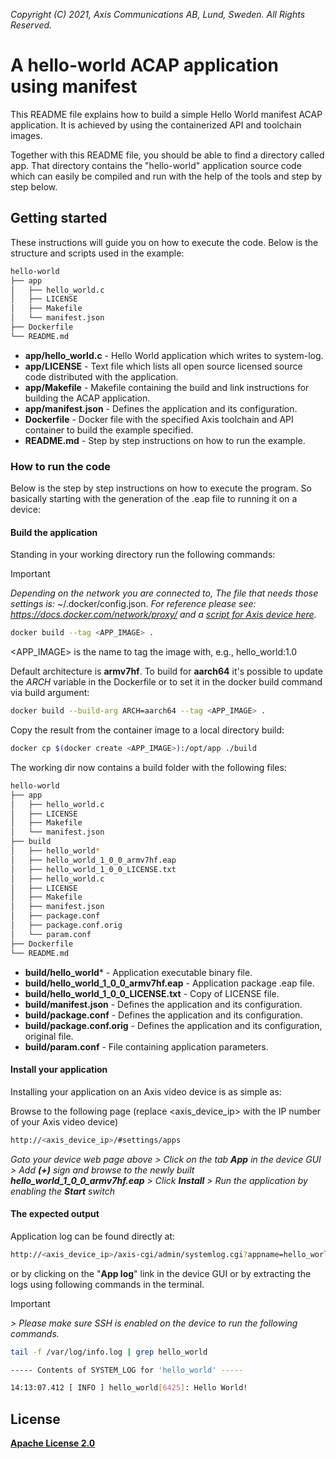 *Copyright (C) 2021, Axis Communications AB, Lund, Sweden. All Rights Reserved.*

# A hello-world ACAP application using manifest

This README file explains how to build a simple Hello World manifest ACAP application. It is achieved by using the containerized API and toolchain images.

Together with this README file, you should be able to find a directory called app. That directory contains the "hello-world" application source code which can easily be compiled and run with the help of the tools and step by step below.

## Getting started

These instructions will guide you on how to execute the code. Below is the structure and scripts used in the example:

```bash
hello-world
├── app
│   ├── hello_world.c
│   ├── LICENSE
│   ├── Makefile
│   └── manifest.json
├── Dockerfile
└── README.md
```

* **app/hello_world.c** - Hello World application which writes to system-log.
* **app/LICENSE** - Text file which lists all open source licensed source code distributed with the application.
* **app/Makefile** - Makefile containing the build and link instructions for building the ACAP application.
* **app/manifest.json** - Defines the application and its configuration.
* **Dockerfile** - Docker file with the specified Axis toolchain and API container to build the example specified.
* **README.md** - Step by step instructions on how to run the example.

### How to run the code

Below is the step by step instructions on how to execute the program. So basically starting with the generation of the .eap file to running it on a device:

#### Build the application

Standing in your working directory run the following commands:

> [!IMPORTANT]
> *Depending on the network you are connected to,
The file that needs those settings is:* ~/.docker/config.json. *For
reference please see: <https://docs.docker.com/network/proxy/> and a
[script for Axis device here](../FAQs.md#HowcanIset-upnetworkproxysettingsontheAxisdevice?).*

```bash
docker build --tag <APP_IMAGE> .
```

<APP_IMAGE> is the name to tag the image with, e.g., hello_world:1.0

Default architecture is **armv7hf**. To build for **aarch64** it's possible to
update the *ARCH* variable in the Dockerfile or to set it in the docker build
command via build argument:

```bash
docker build --build-arg ARCH=aarch64 --tag <APP_IMAGE> .
```

Copy the result from the container image to a local directory build:

```bash
docker cp $(docker create <APP_IMAGE>):/opt/app ./build
```

The working dir now contains a build folder with the following files:

```bash
hello-world
├── app
│   ├── hello_world.c
│   ├── LICENSE
│   ├── Makefile
│   └── manifest.json
├── build
│   ├── hello_world*
│   ├── hello_world_1_0_0_armv7hf.eap
│   ├── hello_world_1_0_0_LICENSE.txt
│   ├── hello_world.c
│   ├── LICENSE
│   ├── Makefile
│   ├── manifest.json
│   ├── package.conf
│   ├── package.conf.orig
│   └── param.conf
├── Dockerfile
└── README.md
```

* **build/hello_world*** - Application executable binary file.
* **build/hello_world_1_0_0_armv7hf.eap** - Application package .eap file.
* **build/hello_world_1_0_0_LICENSE.txt** - Copy of LICENSE file.
* **build/manifest.json** - Defines the application and its configuration.
* **build/package.conf** - Defines the application and its configuration.
* **build/package.conf.orig** - Defines the application and its configuration, original file.
* **build/param.conf** - File containing application parameters.

#### Install your application

Installing your application on an Axis video device is as simple as:

Browse to the following page (replace <axis_device_ip> with the IP number of your Axis video device)

```bash
http://<axis_device_ip>/#settings/apps
```

*Goto your device web page above > Click on the tab **App** in the device GUI > Add **(+)** sign and browse to
the newly built **hello_world_1_0_0_armv7hf.eap** > Click **Install** > Run the application by enabling the **Start** switch*

#### The expected output

Application log can be found directly at:

```sh
http://<axis_device_ip>/axis-cgi/admin/systemlog.cgi?appname=hello_world
```

or by clicking on the "**App log**" link in the device GUI or by extracting the logs using following commands in the terminal.

>[!IMPORTANT]
*> Please make sure SSH is enabled on the device to run the following commands.*

```bash
tail -f /var/log/info.log | grep hello_world
```

```sh
----- Contents of SYSTEM_LOG for 'hello_world' -----

14:13:07.412 [ INFO ] hello_world[6425]: Hello World!

```

## License

**[Apache License 2.0](../LICENSE)**
